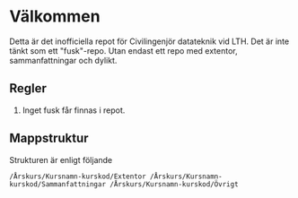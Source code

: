 # Välkommen 

Detta är det inofficiella repot för Civilingenjör datateknik vid LTH. Det är inte tänkt som ett "fusk"-repo. Utan endast ett repo med extentor, sammanfattningar och dylikt.

## Regler
 1. Inget fusk får finnas i repot.

## Mappstruktur
 Strukturen är enligt följande

 `/Årskurs/Kursnamn-kurskod/Extentor
  /Årskurs/Kursnamn-kurskod/Sammanfattningar
  /Årskurs/Kursnamn-kurskod/Övrigt`
